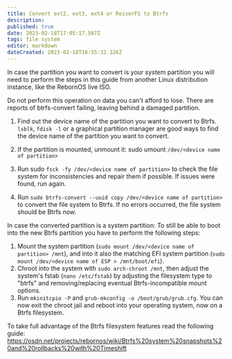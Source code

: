 ```yaml
---
title: Convert ext2, ext3, ext4 or ReiserFS to Btrfs
description: 
published: true
date: 2023-02-18T17:05:17.507Z
tags: file system
editor: markdown
dateCreated: 2023-02-18T16:55:32.326Z
---
```


In case the partition you want to convert is your system partition you will need to perform the steps in this guide from another Linux distribution instance, like the RebornOS live ISO.

Do not perform this operation on data you can't afford to lose. There are reports of btrfs-convert failing, leaving behind a damaged partition.

1. Find out the device name of the partition you want to convert to Btrfs. `lsblk`, `fdisk -l` or a graphical partition manager are good ways to find the device name of the partition you want to convert.

2. If the partition is mounted, unmount it: sudo umount `/dev/<device name of partition>`

3. Run sudo `fsck -fy /dev/<device name of partition>` to check the file system for inconsistencies and repair them if possible. If issues were found, run again.

4. Run `sudo btrfs-convert --uuid copy /dev/<device name of partition>` to convert the file system to Btrfs. If no errors occurred, the file system should be Btrfs now.

In case the converted partition is a system partition:
To still be able to boot into the new Btrfs partition you have to perform the following steps:
1. Mount the system partition (`sudo mount /dev/<device name of partition> /mnt`), and into it also the matching EFI system partition (`sudo mount /dev/<device name of ESP > /mnt/boot/efi`).
2. Chroot into the system with `sudo arch-chroot /mnt`, then adjust the system's fstab (`nano /etc/fstab`) by adjusting the filesystem type to "btrfs" and removing/replacing eventual Btrfs-incompatible mount options.
3. Run `mkinitcpio -P` and `grub-mkconfig -o /boot/grub/grub.cfg`. You can now exit the chroot jail and reboot into your operating system, now on a Btrfs filesystem.

To take full advantage of the Btrfs filesystem features read the following guide: https://osdn.net/projects/rebornos/wiki/Btrfs%20system%20snapshots%20and%20rollbacks%20with%20Timeshift